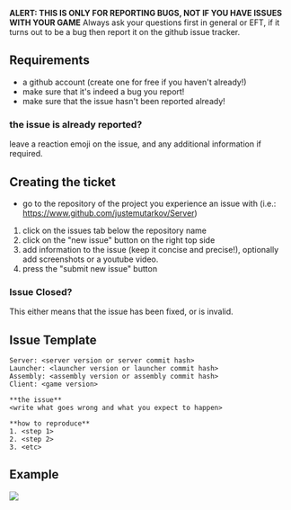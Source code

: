 **ALERT: THIS IS ONLY FOR REPORTING BUGS, NOT IF YOU HAVE ISSUES WITH YOUR GAME**
Always ask your questions first in general or EFT, if it turns out to be a bug then report it on the github issue tracker.

## Requirements
- a github account (create one for free if you haven't already!)
- make sure that it's indeed a bug you report!
- make sure that the issue hasn't been reported already!

### the issue is already reported?
leave a reaction emoji on the issue, and any additional information if required.

## Creating the ticket
- go to the repository of the project you experience an issue with (i.e.: https://www.github.com/justemutarkov/Server)
1. click on the issues tab below the repository name
2. click on the "new issue" button on the right top side
3. add information to the issue (keep it concise and precise!), optionally add screenshots or a youtube video.
4. press the "submit new issue" button

### Issue Closed?
This either means that the issue has been fixed, or is invalid.

## Issue Template
```**general information**
Server: <server version or server commit hash>
Launcher: <launcher version or launcher commit hash>
Assembly: <assembly version or assembly commit hash>
Client: <game version>

**the issue**
<write what goes wrong and what you expect to happen>

**how to reproduce**
1. <step 1>
2. <step 2>
3. <etc>
```

## Example
![](https://cdn.discordapp.com/attachments/681164874654417060/682174810876411943/unknown.png)
